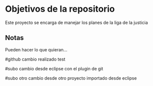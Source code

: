 # Objetivos de la repositorio

Este proyecto se encarga de manejar los planes de la liga de la justicia


## Notas
Pueden hacer lo que quieran...

#github
cambio realizado test

#subo cambio desde eclipse con el plugin de git

#subo otro cambio desde otro proyecto importado desde eclipse